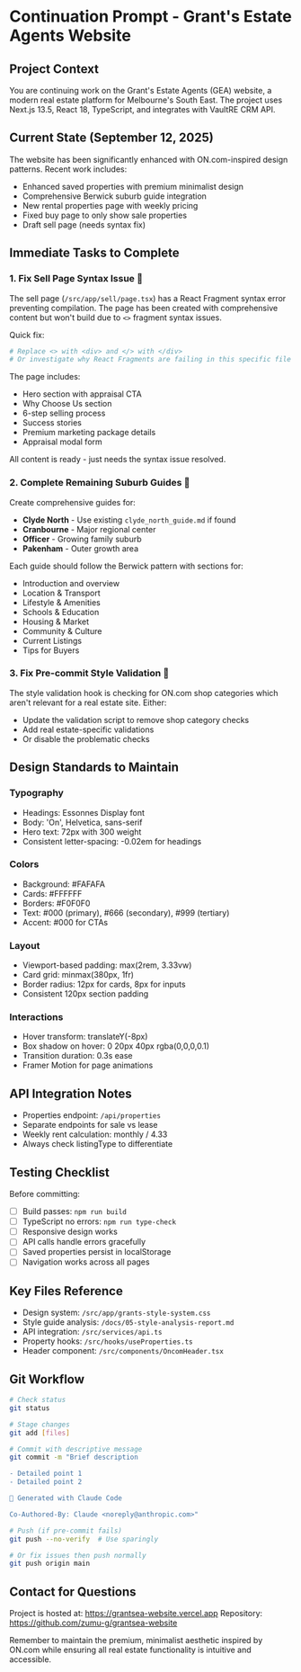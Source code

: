 # Continuation Prompt - Grant's Estate Agents Website

## Project Context
You are continuing work on the Grant's Estate Agents (GEA) website, a modern real estate platform for Melbourne's South East. The project uses Next.js 13.5, React 18, TypeScript, and integrates with VaultRE CRM API.

## Current State (September 12, 2025)
The website has been significantly enhanced with ON.com-inspired design patterns. Recent work includes:
- Enhanced saved properties with premium minimalist design
- Comprehensive Berwick suburb guide integration
- New rental properties page with weekly pricing
- Fixed buy page to only show sale properties
- Draft sell page (needs syntax fix)

## Immediate Tasks to Complete

### 1. Fix Sell Page Syntax Issue 🚨
The sell page (`/src/app/sell/page.tsx`) has a React Fragment syntax error preventing compilation. The page has been created with comprehensive content but won't build due to `<>` fragment syntax issues.

Quick fix:
```bash
# Replace <> with <div> and </> with </div>
# Or investigate why React Fragments are failing in this specific file
```

The page includes:
- Hero section with appraisal CTA
- Why Choose Us section
- 6-step selling process
- Success stories
- Premium marketing package details
- Appraisal modal form

All content is ready - just needs the syntax issue resolved.

### 2. Complete Remaining Suburb Guides 📍
Create comprehensive guides for:
- **Clyde North** - Use existing `clyde_north_guide.md` if found
- **Cranbourne** - Major regional center
- **Officer** - Growing family suburb  
- **Pakenham** - Outer growth area

Each guide should follow the Berwick pattern with sections for:
- Introduction and overview
- Location & Transport
- Lifestyle & Amenities
- Schools & Education
- Housing & Market
- Community & Culture
- Current Listings
- Tips for Buyers

### 3. Fix Pre-commit Style Validation 🔧
The style validation hook is checking for ON.com shop categories which aren't relevant for a real estate site. Either:
- Update the validation script to remove shop category checks
- Add real estate-specific validations
- Or disable the problematic checks

## Design Standards to Maintain

### Typography
- Headings: Essonnes Display font
- Body: 'On', Helvetica, sans-serif
- Hero text: 72px with 300 weight
- Consistent letter-spacing: -0.02em for headings

### Colors
- Background: #FAFAFA
- Cards: #FFFFFF
- Borders: #F0F0F0
- Text: #000 (primary), #666 (secondary), #999 (tertiary)
- Accent: #000 for CTAs

### Layout
- Viewport-based padding: max(2rem, 3.33vw)
- Card grid: minmax(380px, 1fr)
- Border radius: 12px for cards, 8px for inputs
- Consistent 120px section padding

### Interactions
- Hover transform: translateY(-8px)
- Box shadow on hover: 0 20px 40px rgba(0,0,0,0.1)
- Transition duration: 0.3s ease
- Framer Motion for page animations

## API Integration Notes
- Properties endpoint: `/api/properties`
- Separate endpoints for sale vs lease
- Weekly rent calculation: monthly / 4.33
- Always check listingType to differentiate

## Testing Checklist
Before committing:
- [ ] Build passes: `npm run build`
- [ ] TypeScript no errors: `npm run type-check`
- [ ] Responsive design works
- [ ] API calls handle errors gracefully
- [ ] Saved properties persist in localStorage
- [ ] Navigation works across all pages

## Key Files Reference
- Design system: `/src/app/grants-style-system.css`
- Style guide analysis: `/docs/05-style-analysis-report.md`
- API integration: `/src/services/api.ts`
- Property hooks: `/src/hooks/useProperties.ts`
- Header component: `/src/components/OncomHeader.tsx`

## Git Workflow
```bash
# Check status
git status

# Stage changes
git add [files]

# Commit with descriptive message
git commit -m "Brief description

- Detailed point 1
- Detailed point 2

🤖 Generated with Claude Code

Co-Authored-By: Claude <noreply@anthropic.com>"

# Push (if pre-commit fails)
git push --no-verify  # Use sparingly

# Or fix issues then push normally
git push origin main
```

## Contact for Questions
Project is hosted at: https://grantsea-website.vercel.app
Repository: https://github.com/zumu-g/grantsea-website

Remember to maintain the premium, minimalist aesthetic inspired by ON.com while ensuring all real estate functionality is intuitive and accessible.